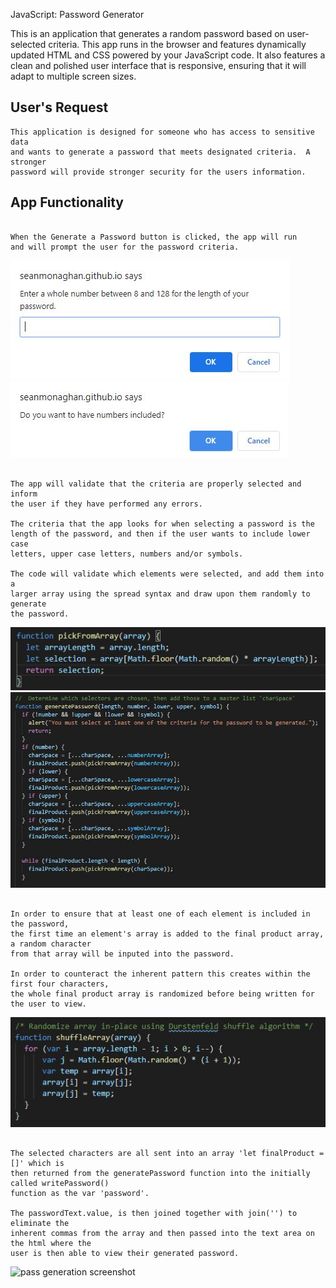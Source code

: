 JavaScript: Password Generator

This is an application that generates a random password based on user-selected criteria. This app runs in the browser and features dynamically updated HTML and CSS powered by your JavaScript code. It also features a clean and polished user interface that is responsive, ensuring that it will adapt to multiple screen sizes.

## User's Request

```
This application is designed for someone who has access to sensitive data
and wants to generate a password that meets designated criteria.  A stronger 
password will provide stronger security for the users information.  

```

## App Functionality

```

When the Generate a Password button is clicked, the app will run
and will prompt the user for the password criteria.  

```
![password requirement code snippet](./assets/images/lengthreq.jpg)
![password requirement code snippet](./assets/images/confirm.jpg)

```

The app will validate that the criteria are properly selected and inform
the user if they have performed any errors.

The criteria that the app looks for when selecting a password is the 
length of the password, and then if the user wants to include lower case 
letters, upper case letters, numbers and/or symbols.

The code will validate which elements were selected, and add them into a
larger array using the spread syntax and draw upon them randomly to generate
the password.

```
![pick from array function](./assets/images/pickfromarray.jpg)
![validation code snippet](./assets/images/validate.jpg)

```

In order to ensure that at least one of each element is included in the password, 
the first time an element's array is added to the final product array, a random character
from that array will be inputed into the password.

In order to counteract the inherent pattern this creates within the first four characters,
the whole final product array is randomized before being written for the user to view.  

```

![randomization code snippet](./assets/images/randomizer.jpg)

```

The selected characters are all sent into an array 'let finalProduct = []' which is
then returned from the generatePassword function into the initially called writePassword()
function as the var 'password'.  

The passwordText.value, is then joined together with join('') to eliminate the
inherent commas from the array and then passed into the text area on the html where the
user is then able to view their generated password.  

```
![pass generation screenshot](./assets/images/generate.jpg)

